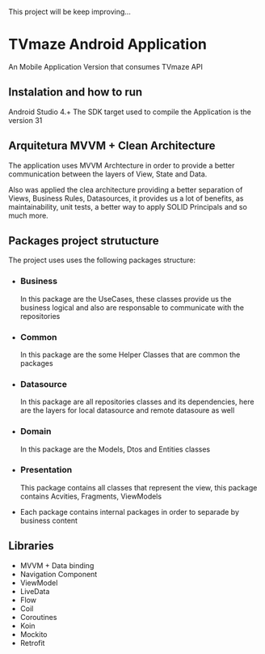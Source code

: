 This project will be keep improving...

# TVmaze Android Application

An  Mobile Application Version that consumes TVmaze API 

## Instalation and how to run

Android Studio 4.+ 
The SDK target used to compile the Application is the version 31

## Arquitetura MVVM + Clean Architecture

The application uses MVVM Archtecture in order to provide a better communication between the layers of View, State and Data.

Also was applied the clea architecture providing a better separation of Views, Business Rules, Datasources, it provides us a lot of benefits, as maintainability, unit tests, a better way to apply SOLID Principals and so much more.

## Packages project strutucture

The project uses uses the following packages structure:

- ### Business
  In this package are the UseCases, these classes provide us the business logical and also are responsable to communicate with the repositories
  
- ### Common
  In this package are the some Helper Classes that are common the packages

- ### Datasource
  In this package are all repositories classes and its dependencies, here are the layers for local datasource and remote datasoure as well

- ### Domain
  In this package are the Models, Dtos and Entities classes

- ### Presentation
  This package contains all classes that represent the view, this package contains Acvities, Fragments, ViewModels

* Each package contains internal packages in order to separade by business content

## Libraries

- MVVM + Data binding
- Navigation Component
- ViewModel
- LiveData
- Flow
- Coil
- Coroutines
- Koin
- Mockito
- Retrofit


